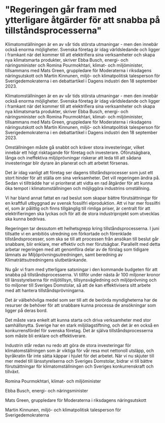 # "Regeringen går fram med ytterligare åtgärder för att snabba på tillståndsprocesserna"

Klimatomställningen är en av vår tids största utmaningar - men den innebär också enorma möjligheter. Svenska företag är idag världsledande och ligger i framkant när det kommer till att elektrifiera sina verksamheter och skapa nya klimatsmarta produkter, skriver Ebba Busch, energi- och näringsminister och Romina Pourmokhtari, klimat- och miljöminister, tillsammans med Mats Green, gruppledare för Moderaterna i riksdagens näringsutskott och Martin Kinnunen, miljö- och klimatpolitisk talesperson för Sverigedemokraterna i en debattartikel i Dagens industri den 18 september 2023.

Klimatomställningen är en av vår tids största utmaningar - men den innebär också enorma möjligheter. Svenska företag är idag världsledande och ligger i framkant när det kommer till att elektrifiera sina verksamheter och skapa nya klimatsmarta produkter, skriver Ebba Busch, energi- och näringsminister och Romina Pourmokhtari, klimat- och miljöminister, tillsammans med Mats Green, gruppledare för Moderaterna i riksdagens näringsutskott och Martin Kinnunen, miljö- och klimatpolitisk talesperson för Sverigedemokraterna i en debattartikel i Dagens industri den 18 september 2023.

Omställningen måste gå snabbt och kräver stora investeringar, vilket innebär ett högt risktagande för företag och investerare. Oförutsägbara, långa och ineffektiva miljöprövningar riskerar att leda till att sådana investeringar blir dyrare än planerat och att arbetet försenas.

Det är idag vanligt att företag ser dagens tillståndsprocesser som just ett stort hinder för att ställa om sina verksamheter. Det vill regeringen ändra på. Sedan vi tillträdde har vi prioriterat att vidta en rad åtgärder för att kunna öka tempot i klimatomställningen och möjliggöra industrins omställning.

Vi har bland annat fattat en rad beslut som skapar bättre förutsättningar för en kraftfull utbyggnad av svensk fossilfri elproduktion. Att vi har mer fossilfri el, som är pålitlig och finns tillgänglig till rimliga priser, är centralt för att elektrifieringen ska lyckas och för att de stora industriprojekt som utvecklas ska kunna bedrivas.

Regeringen tar dessutom ett helhetsgrepp kring tillståndsprocesserna. I juni tillsatte vi en ambitiös utredning om förkortade och förenklade tillståndsprocesser, som ska se till att processen från ansökan till beslut går snabbare, blir enklare, mer effektiv och mer förutsägbar. Parallellt med detta arbetar regeringen med att genomföra delar av de förslag som tidigare lämnats av Miljöprövningsutredningen, samt beredning av Klimaträttsutredningens slutbetänkande.

Nu går vi fram med ytterligare satsningar i den kommande budgeten för att snabba på tillståndsprocesserna. Vi tillför under nästa år 100 miljoner kronor till länsstyrelserna för miljötillsyn, tillsynsvägledning och miljöprövning och tio miljoner till Sveriges Domstolar, så att de kan effektivisera sitt arbete med att hantera tillståndsprövningarna.

Det är välbehövliga medel som ser till att de berörda myndigheterna har de resurser de behöver för att snabbare kunna processa de ansökningar som ligger på deras bord.

Det måste vara enkelt att kunna starta och driva verksamheter med stor samhällsnytta. Sverige har en stark miljölagstiftning, och det är en också en konkurrensfördel för svenska företag. Det är själva tillståndsprocesserna som måste bli enklare och effektiverare.

Industrin står redan nu redo att göra de stora investeringar för klimatomställningen som är viktiga för vår resa mot nettonoll utsläpp, och byråkratin får inte sätta käppar i hjulet för det arbetet. När vi nu skjuter till mer medel till länsstyrelserna och Sveriges Domstolar, bidrar vi till bättre förutsättningar för klimatomställningen och Sveriges konkurrenskraft och tillväxt.

Romina Pourmokhtari, klimat- och miljöminister

Ebba Busch, energi- och näringsminister

Mats Green, gruppledare för Moderaterna i riksdagens näringsutskott

Martin Kinnunen, miljö- och klimatpolitisk talesperson för Sverigedemokraterna
